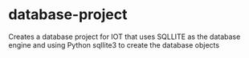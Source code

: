 # database-project
Creates a database project for IOT that uses SQLLITE as the database engine and using Python sqllite3 to create the database objects
